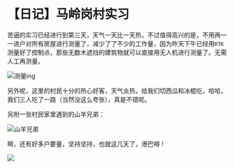# 【日记】马岭岗村实习


苦逼的实习已经进行到第三天，天气一天比一天热，不过值得高兴的是，不用再一一进户对所有房屋进行测量了，减少了了不少的工作量，因为昨天下午已经用`RTK`测量好了控制点，那些无数木遮挡的建筑物就可以直接用无人机进行测量了。无需人工再测量。

<!--more-->

![测量ing](https://agou-images.oss-cn-qingdao.aliyuncs.com/blog-images/daily/IMG_20200624_170305.jpg "测量ing")

  另外呢，这里的村民十分的热心好客，天气炎热，给我们切西瓜和冰棍吃，哈哈，我们三人吃了一路（当然没这么夸张），真是不错呢。

另附一张村民家里遇到的山羊兄弟：

![山羊兄弟](https://agou-images.oss-cn-qingdao.aliyuncs.com/blog-images/daily/IMG_20200625_165318.jpg "山羊兄弟")

啊，还有好多户要量，坚持坚持，也就这几天了，港巴嘚！

![](https://agou-images.oss-cn-qingdao.aliyuncs.com/blog-images/daily/IMG_20200624_093738.jpg)
